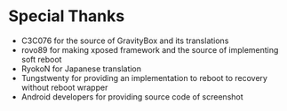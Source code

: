 Special Thanks
==============
- C3C076 for the source of GravityBox and its translations
- rovo89 for making xposed framework and the source of implementing soft reboot
- RyokoN for Japanese translation
- Tungstwenty for providing an implementation to reboot to recovery without reboot wrapper
- Android developers for providing source code of screenshot
